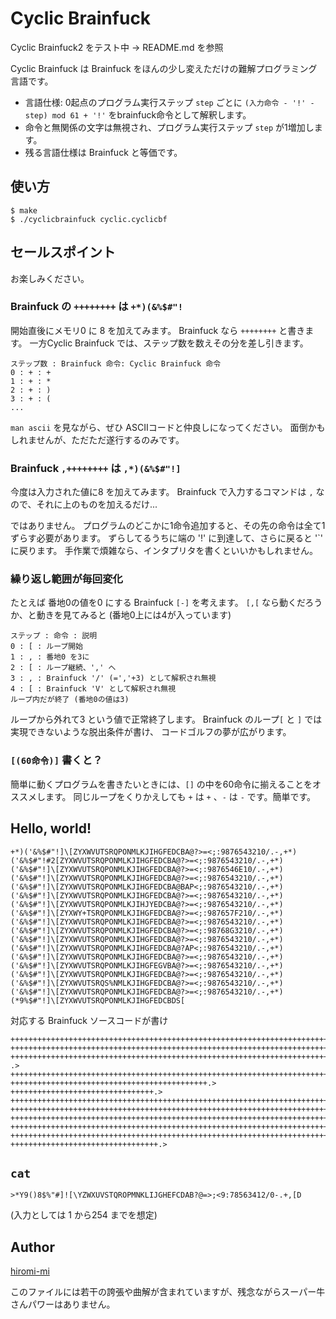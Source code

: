 # Cyclic Brainfuck

Cyclic Brainfuck2 をテスト中 -> README.md を参照

Cyclic Brainfuck は Brainfuck をほんの少し変えただけの難解プログラミング言語です。

* 言語仕様: 0起点のプログラム実行ステップ `step` ごとに `(入力命令 - '!' - step) mod 61 + '!'` をbrainfuck命令として解釈します。
* 命令と無関係の文字は無視され、プログラム実行ステップ `step` が1増加します。
* 残る言語仕様は Brainfuck と等価です。

## 使い方
```
$ make
$ ./cyclicbrainfuck cyclic.cyclicbf
```

## セールスポイント

お楽しみください。

### Brainfuck の `++++++++` は `+*)(&%$#"!`

開始直後にメモリ0 に 8 を加えてみます。
Brainfuck なら `++++++++` と書きます。
一方Cyclic Brainfuck では、ステップ数を数えその分を差し引きます。
```
ステップ数 : Brainfuck 命令: Cyclic Brainfuck 命令
0 : + : +
1 : + : *
2 : + : )
3 : + : (
...
```
`man ascii` を見ながら、ぜひ ASCIIコードと仲良しになってください。
面倒かもしれませんが、ただただ遂行するのみです。

### Brainfuck `,++++++++` は `,*)(&%$#"!]`

今度は入力された値に8 を加えてみます。
Brainfuck で入力するコマンドは `,` なので、それに上のものを加えるだけ...

ではありません。
プログラムのどこかに1命令追加すると、その先の命令は全て1ずらす必要があります。
ずらしてるうちに端の '!' に到達して、さらに戻ると '`' に戻ります。
手作業で煩雑なら、インタプリタを書くといいかもしれません。

### 繰り返し範囲が毎回変化
たとえば 番地0の値を0 にする Brainfuck `[-]` を考えます。
`[,[` なら動くだろうか、と動きを見てみると (番地0上には4が入っています)
```
ステップ : 命令 : 説明
0 : [ : ループ開始
1 : , : 番地0 を3に
2 : [ : ループ継続、',' へ
3 : , : Brainfuck '/' (=','+3) として解釈され無視
4 : [ : Brainfuck 'V' として解釈され無視
ループ内だが終了 (番地0の値は3)
```

ループから外れて3 という値で正常終了します。
Brainfuck のループ`[` と `]` では実現できないような脱出条件が書け、
コードゴルフの夢が広がります。

### `[(60命令)]` 書くと？
簡単に動くプログラムを書きたいときには、`[]` の中を60命令に揃えることをオススメします。
同じループをくりかえしても `+` は `+` 、`-` は `-` です。簡単です。

## Hello, world!
```
+*)('&%$#"!]\[ZYXWVUTSRQPONMLKJIHGFEDCBA@?>=<;:9876543210/.-,+*)('&%$#"!#2[ZYXWVUTSRQPONMLKJIHGFEDCBA@?>=<;:9876543210/.-,+*)('&%$#"!]\[ZYXWVUTSRQPONMLKJIHGFEDCBA@?>=<;:9876546E10/.-,+*)('&%$#"!]\[ZYXWVUTSRQPONMLKJIHGFEDCBA@?>=<;:9876543210/.-,+*)('&%$#"!]\[ZYXWVUTSRQPONMLKJIHGFEDCBA@BAP<;:9876543210/.-,+*)('&%$#"!]\[ZYXWVUTSRQPONMLKJIHGFEDCBA@?>=<;:9876543210/.-,+*)('&%$#"!]\[ZYXWVUTSRQPONMLKJIHJYEDCBA@?>=<;:9876543210/.-,+*)('&%$#"!]\[ZYXWY+TSRQPONMLKJIHGFEDCBA@?>=<;:987657F210/.-,+*)('&%$#"!]\[ZYXWVUTSRQPONMLKJIHGFEDCBA@?>=<;:9876543210/.-,+*)('&%$#"!]\[ZYXWVUTSRQPONMLKJIHGFEDCBA@?>=<;:98768G3210/.-,+*)('&%$#"!]\[ZYXWVUTSRQPONMLKJIHGFEDCBA@?>=<;:9876543210/.-,+*)('&%$#"!]\[ZYXWVUTSRQPONMLKJIHGFEDCBA@?AP<;:9876543210/.-,+*)('&%$#"!]\[ZYXWVUTSRQPONMLKJIHGFEDCBA@?>=<;:9876543210/.-,+*)('&%$#"!]\[ZYXWVUTSRQPONMLKJIHGFEGVBA@?>=<;:9876543210/.-,+*)('&%$#"!]\[ZYXWVUTSRQPONMLKJIHGFEDCBA@?>=<;:9876543210/.-,+*)('&%$#"!]\[ZYXWVUTSRQS%NMLKJIHGFEDCBA@?>=<;:9876543210/.-,+*)('&%$#"!]\[ZYXWVUTSRQPONMLKJIHGFEDCBA@?>=<;:9876543210/.-,+*)(*9%$#"!]\[ZYXWVUTSRQPONMLKJIHGFEDCBDS[
```

対応する Brainfuck ソースコードが書け
```
++++++++++++++++++++++++++++++++++++++++++++++++++++++++++++++++++++++++.>
+++++++++++++++++++++++++++++++++++++++++++++++++++++++++++++++++++++++++++++++++++++++++++++++++++++.>
++++++++++++++++++++++++++++++++++++++++++++++++++++++++++++++++++++++++++++++++++++++++++++++++++++++++++++.
.>
+++++++++++++++++++++++++++++++++++++++++++++++++++++++++++++++++++++++++++++++++++++++++++++++++++++++++++++++.>
++++++++++++++++++++++++++++++++++++++++++++.>
++++++++++++++++++++++++++++++++.>
+++++++++++++++++++++++++++++++++++++++++++++++++++++++++++++++++++++++++++++++++++++++++++++++++++++++++++++++++++++++.>
+++++++++++++++++++++++++++++++++++++++++++++++++++++++++++++++++++++++++++++++++++++++++++++++++++++++++++++++.>
++++++++++++++++++++++++++++++++++++++++++++++++++++++++++++++++++++++++++++++++++++++++++++++++++++++++++++++++++.>
++++++++++++++++++++++++++++++++++++++++++++++++++++++++++++++++++++++++++++++++++++++++++++++++++++++++++++.>
++++++++++++++++++++++++++++++++++++++++++++++++++++++++++++++++++++++++++++++++++++++++++++++++++++.>
+++++++++++++++++++++++++++++++++.>
```

## `cat`

```
>*Y9()8$%"#]![\YZWXUVSTQROPMNKLIJGHEFCDAB?@=>;<9:78563412/0-.+,[D
```
(入力としては 1 から254 までを想定)

## Author
[hiromi-mi](https://hiromi-mi.github.io)

このファイルには若干の誇張や曲解が含まれていますが、残念ながらスーパー牛さんパワーはありません。
